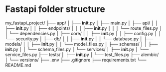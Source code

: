 # Fastapi folder structure

my_fastapi_project/
├── app/
│   ├── __init__.py
│   ├── main.py
│   ├── api/
│   │   ├── __init__.py
│   │   ├── endpoints/
│   │   │   ├── __init__.py
│   │   │   └── route_files.py
│   │   └── dependencies.py
│   ├── core/
│   │   ├── __init__.py
│   │   ├── config.py
│   │   └── security.py
│   ├── db/
│   │   ├── __init__.py
│   │   └── database.py
│   ├── models/
│   │   ├── __init__.py
│   │   └── model_files.py
│   ├── schemas/
│   │   ├── __init__.py
│   │   └── schema_files.py
│   └── services/
│       ├── __init__.py
│       └── service_files.py
├── tests/
│   ├── __init__.py
│   └── test_files.py
├── alembic/
│   └── versions/
├── .env
├── .gitignore
├── requirements.txt
└── README.md
